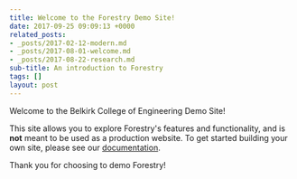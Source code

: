 ```yaml
---
title: Welcome to the Forestry Demo Site!
date: 2017-09-25 09:09:13 +0000
related_posts:
- _posts/2017-02-12-modern.md
- _posts/2017-08-01-welcome.md
- _posts/2017-08-22-research.md
sub-title: An introduction to Forestry
tags: []
layout: post
---
```

Welcome to the Belkirk College of Engineering Demo Site!

This site allows you to explore Forestry's features and functionality, and is **not** meant to be used as a production website. To get started building your own site, please see our [documentation](https://forestry.io/docs/).

Thank you for choosing to demo Forestry!